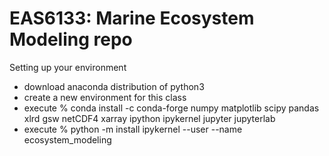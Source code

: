 # EAS6133: Marine Ecosystem Modeling repo

Setting up your environment
- download anaconda distribution of python3
- create a new environment for this class 
- execute % conda install -c conda-forge numpy matplotlib scipy pandas xlrd gsw netCDF4 xarray ipython ipykernel jupyter jupyterlab
- execute % python -m install ipykernel --user --name ecosystem_modeling
